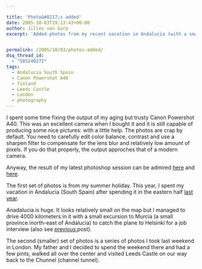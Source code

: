```yaml
---

title: 'Photo&#8217;s added'
date: 2005-10-03T19:13:43+00:00
author: Jilles van Gurp
excerpt: 'Added photos from my recent vacation in Andalucia (with a small excursion to Helsinki) & a weekend in London'


permalink: /2005/10/03/photos-added/
dsq_thread_id:
  - "585240272"
tags:
  - Andalucia South Spain
  - Canon Powershot A40
  - finland
  - Leeds Castle
  - London
  - photography
---
```

I spent some time fixing the output of my aging but trusty Canon Powershot A40. This was an excellent camera when I bought it and it is still capable of producing some nice pictures: with a little help. The photos are crap by default. You need to carefully edit color balance, contrast and use a sharpen filter to compensate for the lens blur and relatively low amount of pixels. If you do that properly, the output approches that of a modern camera.

Anyway, the result of my latest photoshop session can be admired [here](https://www.jillesvangurp.com/Album/2005/2005%20III%20Andalucia%20&%20Finland/index.html) and [here](https://www.jillesvangurp.com/Album/2005/2005%20IV%20London/index.html).

The first set of photos is from my summer holiday. This year, I spent my vacation in Andalucia (South Spain) after spending it in the eastern half [last year](https://www.jillesvangurp.com/Album/2004/2004%20IV%20Spain/index.html).

Anadalucia is huge. It looks relatively small on the map but I managed to drive 4000 kilometers in it with a small excursion to Murcia (a small province inorth-east of Andalucia) to catch the plane to Helsinki for a job interview (also see [previous ](https://www.jillesvangurp.com/?p=56)post).

The second (smaller) set of photos is a series of photos I took last weekend in London. My father and I decided to spend the weekend there and had a few pints, walked all over the center and visited Leeds Castle on our way back to the Chunnel (channel tunnel).